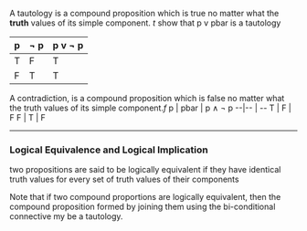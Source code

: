 A tautology is a compound proposition which is true no matter what the **truth** values of its simple component. $t$
show that p v pbar is a tautology

p | ¬ p| p v ¬ p
--|-- | --
T | F | T
F | T | T

A contradiction, is a compound proposition which is false no matter what the truth values of its simple component.$f$
p | pbar | p ∧  ¬ p
--|-- | --
T | F | F
F | T | F

---
### Logical Equivalence  and Logical Implication

two propositions are said to be logically equivalent if they have identical truth values for every set of truth values of their components

Note that if two compound proportions are logically equivalent, then the compound proposition formed by joining them using the bi-conditional connective my be a tautology. 

